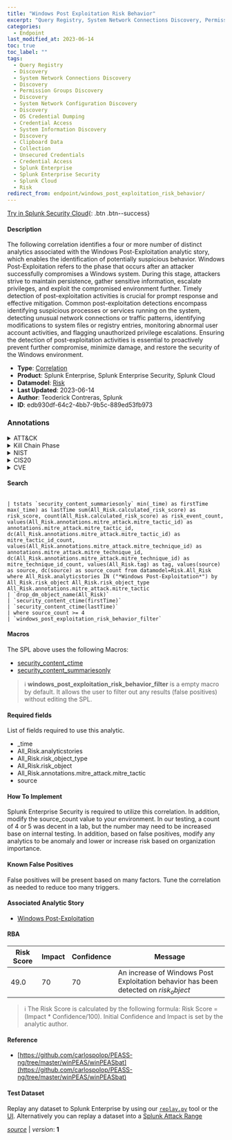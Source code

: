 ```yaml
---
title: "Windows Post Exploitation Risk Behavior"
excerpt: "Query Registry, System Network Connections Discovery, Permission Groups Discovery, System Network Configuration Discovery, OS Credential Dumping, System Information Discovery, Clipboard Data, Unsecured Credentials"
categories:
  - Endpoint
last_modified_at: 2023-06-14
toc: true
toc_label: ""
tags:
  - Query Registry
  - Discovery
  - System Network Connections Discovery
  - Discovery
  - Permission Groups Discovery
  - Discovery
  - System Network Configuration Discovery
  - Discovery
  - OS Credential Dumping
  - Credential Access
  - System Information Discovery
  - Discovery
  - Clipboard Data
  - Collection
  - Unsecured Credentials
  - Credential Access
  - Splunk Enterprise
  - Splunk Enterprise Security
  - Splunk Cloud
  - Risk
redirect_from: endpoint/windows_post_exploitation_risk_behavior/
---
```




[Try in Splunk Security Cloud](https://www.splunk.com/en_us/cyber-security.html){: .btn .btn--success}

#### Description

The following correlation identifies a four or more number of distinct analytics associated with the Windows Post-Exploitation analytic story, which enables the identification of potentially suspicious behavior. Windows Post-Exploitation refers to the phase that occurs after an attacker successfully compromises a Windows system. During this stage, attackers strive to maintain persistence, gather sensitive information, escalate privileges, and exploit the compromised environment further. Timely detection of post-exploitation activities is crucial for prompt response and effective mitigation. Common post-exploitation detections encompass identifying suspicious processes or services running on the system, detecting unusual network connections or traffic patterns, identifying modifications to system files or registry entries, monitoring abnormal user account activities, and flagging unauthorized privilege escalations. Ensuring the detection of post-exploitation activities is essential to proactively prevent further compromise, minimize damage, and restore the security of the Windows environment.

- **Type**: [Correlation](https://github.com/splunk/security_content/wiki/Detection-Analytic-Types)
- **Product**: Splunk Enterprise, Splunk Enterprise Security, Splunk Cloud
- **Datamodel**: [Risk](https://docs.splunk.com/Documentation/CIM/latest/User/Risk)
- **Last Updated**: 2023-06-14
- **Author**: Teoderick Contreras, Splunk
- **ID**: edb930df-64c2-4bb7-9b5c-889ed53fb973

### Annotations
<details>
  <summary>ATT&CK</summary>

<div markdown="1">

#### [ATT&CK](https://attack.mitre.org/)

| ID          | Technique   | Tactic         |
| ----------- | ----------- |--------------- |
| [T1012](https://attack.mitre.org/techniques/T1012/) | Query Registry | Discovery |

| [T1049](https://attack.mitre.org/techniques/T1049/) | System Network Connections Discovery | Discovery |

| [T1069](https://attack.mitre.org/techniques/T1069/) | Permission Groups Discovery | Discovery |

| [T1016](https://attack.mitre.org/techniques/T1016/) | System Network Configuration Discovery | Discovery |

| [T1003](https://attack.mitre.org/techniques/T1003/) | OS Credential Dumping | Credential Access |

| [T1082](https://attack.mitre.org/techniques/T1082/) | System Information Discovery | Discovery |

| [T1115](https://attack.mitre.org/techniques/T1115/) | Clipboard Data | Collection |

| [T1552](https://attack.mitre.org/techniques/T1552/) | Unsecured Credentials | Credential Access |

</div>
</details>


<details>
  <summary>Kill Chain Phase</summary>

<div markdown="1">

* Exploitation


</div>
</details>


<details>
  <summary>NIST</summary>

<div markdown="1">

* DE.AE



</div>
</details>

<details>
  <summary>CIS20</summary>

<div markdown="1">

* CIS 10



</div>
</details>

<details>
  <summary>CVE</summary>

<div markdown="1">


</div>
</details>


#### Search

```

| tstats `security_content_summariesonly` min(_time) as firstTime max(_time) as lastTime sum(All_Risk.calculated_risk_score) as risk_score, count(All_Risk.calculated_risk_score) as risk_event_count, values(All_Risk.annotations.mitre_attack.mitre_tactic_id) as annotations.mitre_attack.mitre_tactic_id, dc(All_Risk.annotations.mitre_attack.mitre_tactic_id) as mitre_tactic_id_count, values(All_Risk.annotations.mitre_attack.mitre_technique_id) as annotations.mitre_attack.mitre_technique_id, dc(All_Risk.annotations.mitre_attack.mitre_technique_id) as mitre_technique_id_count, values(All_Risk.tag) as tag, values(source) as source, dc(source) as source_count from datamodel=Risk.All_Risk where All_Risk.analyticstories IN ("*Windows Post-Exploitation*") by All_Risk.risk_object All_Risk.risk_object_type All_Risk.annotations.mitre_attack.mitre_tactic 
| `drop_dm_object_name(All_Risk)` 
| `security_content_ctime(firstTime)` 
| `security_content_ctime(lastTime)` 
| where source_count >= 4 
| `windows_post_exploitation_risk_behavior_filter`
```

#### Macros
The SPL above uses the following Macros:
* [security_content_ctime](https://github.com/splunk/security_content/blob/develop/macros/security_content_ctime.yml)
* [security_content_summariesonly](https://github.com/splunk/security_content/blob/develop/macros/security_content_summariesonly.yml)

> :information_source:
> **windows_post_exploitation_risk_behavior_filter** is a empty macro by default. It allows the user to filter out any results (false positives) without editing the SPL.



#### Required fields
List of fields required to use this analytic.
* _time
* All_Risk.analyticstories
* All_Risk.risk_object_type
* All_Risk.risk_object
* All_Risk.annotations.mitre_attack.mitre_tactic
* source



#### How To Implement
Splunk Enterprise Security is required to utilize this correlation. In addition, modify the source_count value to your environment. In our testing, a count of 4 or 5 was decent in a lab, but the number may need to be increased base on internal testing. In addition, based on false positives, modify any analytics to be anomaly and lower or increase risk based on organization importance.
#### Known False Positives
False positives will be present based on many factors. Tune the correlation as needed to reduce too many triggers.

#### Associated Analytic Story
* [Windows Post-Exploitation](/stories/windows_post-exploitation)




#### RBA

| Risk Score  | Impact      | Confidence   | Message      |
| ----------- | ----------- |--------------|--------------|
| 49.0 | 70 | 70 | An increase of Windows Post Exploitation behavior has been detected on $risk_object$ |


> :information_source:
> The Risk Score is calculated by the following formula: Risk Score = (Impact * Confidence/100). Initial Confidence and Impact is set by the analytic author.


#### Reference

* [https://github.com/carlospolop/PEASS-ng/tree/master/winPEAS/winPEASbat](https://github.com/carlospolop/PEASS-ng/tree/master/winPEAS/winPEASbat)



#### Test Dataset
Replay any dataset to Splunk Enterprise by using our [`replay.py`](https://github.com/splunk/attack_data#using-replaypy) tool or the [UI](https://github.com/splunk/attack_data#using-ui).
Alternatively you can replay a dataset into a [Splunk Attack Range](https://github.com/splunk/attack_range#replay-dumps-into-attack-range-splunk-server)




[*source*](https://github.com/splunk/security_content/tree/develop/detections/endpoint/windows_post_exploitation_risk_behavior.yml) \| *version*: **1**
